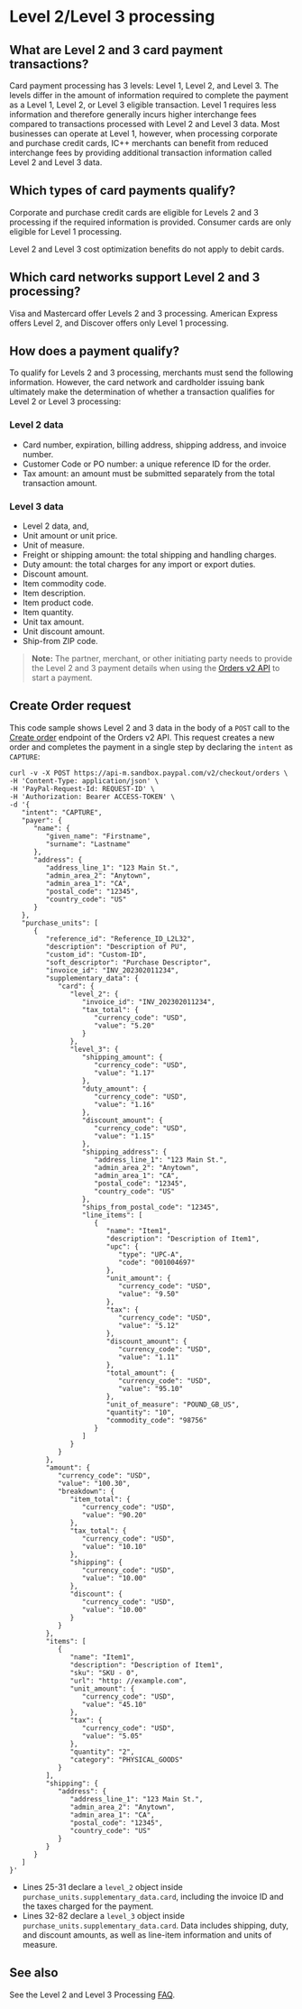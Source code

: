 # Level 2/Level 3 processing

## What are Level 2 and 3 card payment transactions?

Card payment processing has 3 levels: Level 1, Level 2, and Level 3. The levels differ in the amount of information required to complete the payment as a Level 1, Level 2, or Level 3 eligible transaction. Level 1 requires less information and therefore generally incurs higher interchange fees compared to transactions processed with Level 2 and Level 3 data. Most businesses can operate at Level 1, however, when processing corporate and purchase credit cards, IC++ merchants can benefit from reduced interchange fees by providing additional transaction information called Level 2 and Level 3 data.

## Which types of card payments qualify?

Corporate and purchase credit cards are eligible for Levels 2 and 3 processing if the required information is provided. Consumer cards are only eligible for Level 1 processing.

Level 2 and Level 3 cost optimization benefits do not apply to debit cards.

## Which card networks support Level 2 and 3 processing?

Visa and Mastercard offer Levels 2 and 3 processing. American Express offers Level 2, and Discover offers only Level 1 processing.

## How does a payment qualify?

To qualify for Levels 2 and 3 processing, merchants must send the following information. However, the card network and cardholder issuing bank ultimately make the determination of whether a transaction qualifies for Level 2 or Level 3 processing:

### Level 2 data

* Card number, expiration, billing address, shipping address, and invoice number.
* Customer Code or PO number: a unique reference ID for the order.
* Tax amount: an amount must be submitted separately from the total transaction amount.

### Level 3 data

* Level 2 data, and,
* Unit amount or unit price.
* Unit of measure.
* Freight or shipping amount: the total shipping and handling charges.
* Duty amount: the total charges for any import or export duties.
* Discount amount.
* Item commodity code.
* Item description.
* Item product code.
* Item quantity.
* Unit tax amount.
* Unit discount amount.
* Ship-from ZIP code.

> **Note:** The partner, merchant, or other initiating party needs to provide the Level 2 and 3 payment details when using the [Orders v2 API](/docs/api/orders/v2/) to start a payment.

## Create Order request

This code sample shows Level 2 and 3 data in the body of a `POST` call to the [Create order](/docs/api/orders/v2/#orders_create) endpoint of the Orders v2 API. This request creates a new order and completes the payment in a single step by declaring the `intent` as `CAPTURE`:

```jsx=
curl -v -X POST https://api-m.sandbox.paypal.com/v2/checkout/orders \
-H 'Content-Type: application/json' \
-H 'PayPal-Request-Id: REQUEST-ID' \
-H 'Authorization: Bearer ACCESS-TOKEN' \
-d '{
   "intent": "CAPTURE",
   "payer": {
      "name": {
         "given_name": "Firstname",
         "surname": "Lastname"
      },
      "address": {
         "address_line_1": "123 Main St.",
         "admin_area_2": "Anytown",
         "admin_area_1": "CA",
         "postal_code": "12345",
         "country_code": "US"
      }
   },
   "purchase_units": [
      {
         "reference_id": "Reference_ID_L2L32",
         "description": "Description of PU",
         "custom_id": "Custom-ID",
         "soft_descriptor": "Purchase Descriptor",
         "invoice_id": "INV_202302011234",
         "supplementary_data": {
            "card": {
               "level_2": {
                  "invoice_id": "INV_202302011234",
                  "tax_total": {
                     "currency_code": "USD",
                     "value": "5.20"
                  }
               },
               "level_3": {
                  "shipping_amount": {
                     "currency_code": "USD",
                     "value": "1.17"
                  },
                  "duty_amount": {
                     "currency_code": "USD",
                     "value": "1.16"
                  },
                  "discount_amount": {
                     "currency_code": "USD",
                     "value": "1.15"
                  },
                  "shipping_address": {
                     "address_line_1": "123 Main St.",
                     "admin_area_2": "Anytown",
                     "admin_area_1": "CA",
                     "postal_code": "12345",
                     "country_code": "US"
                  },
                  "ships_from_postal_code": "12345",
                  "line_items": [
                     {
                        "name": "Item1",
                        "description": "Description of Item1",
                        "upc": {
                           "type": "UPC-A",
                           "code": "001004697"
                        },
                        "unit_amount": {
                           "currency_code": "USD",
                           "value": "9.50"
                        },
                        "tax": {
                           "currency_code": "USD",
                           "value": "5.12"
                        },
                        "discount_amount": {
                           "currency_code": "USD",
                           "value": "1.11"
                        },
                        "total_amount": {
                           "currency_code": "USD",
                           "value": "95.10"
                        },
                        "unit_of_measure": "POUND_GB_US",
                        "quantity": "10",
                        "commodity_code": "98756"
                     }
                  ]
               }
            }
         },
         "amount": {
            "currency_code": "USD",
            "value": "100.30",
            "breakdown": {
               "item_total": {
                  "currency_code": "USD",
                  "value": "90.20"
               },
               "tax_total": {
                  "currency_code": "USD",
                  "value": "10.10"
               },
               "shipping": {
                  "currency_code": "USD",
                  "value": "10.00"
               },
               "discount": {
                  "currency_code": "USD",
                  "value": "10.00"
               }
            }
         },
         "items": [
            {
               "name": "Item1",
               "description": "Description of Item1",
               "sku": "SKU - 0",
               "url": "http: //example.com",
               "unit_amount": {
                  "currency_code": "USD",
                  "value": "45.10"
               },
               "tax": {
                  "currency_code": "USD",
                  "value": "5.05"
               },
               "quantity": "2",
               "category": "PHYSICAL_GOODS"
            }
         ],
         "shipping": {
            "address": {
               "address_line_1": "123 Main St.",
               "admin_area_2": "Anytown",
               "admin_area_1": "CA",
               "postal_code": "12345",
               "country_code": "US"
            }
         }
      }
   ]
}'
```

* Lines 25-31 declare a `level_2` object inside `purchase_units.supplementary_data.card`, including the invoice ID and the taxes charged for the payment.
* Lines 32-82 declare a `level_3` object inside `purchase_units.supplementary_data.card`. Data includes shipping, duty, and discount amounts, as well as line-item information and units of measure.

## See also

See the Level 2 and Level 3 Processing [FAQ](https://www.paypal.com/us/cshelp/article/ts2278).

